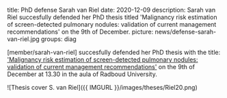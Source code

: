 title: PhD defense Sarah van Riel
date: 2020-12-09
description: Sarah van Riel succesfully defended her PhD thesis titled 'Malignancy risk estimation of screen-detected pulmonary nodules: validation of current management recommendations' on the 9th of December. 
picture: news/defense-sarah-van-riel.jpg
groups: diag

[member/sarah-van-riel] succesfully defended her PhD thesis with the title: ['Malignancy risk estimation of screen-detected pulmonary nodules: validation of current management recommendations'](https://www.diagnijmegen.nl/publications/riel20/) on the 9th of December at 13.30 in the aula of Radboud University.

![Thesis cover S. van Riel]({{ IMGURL }}/images/theses/Riel20.png)
